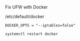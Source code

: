 Fix UFW with Docker

/etc/default/docker

```
DOCKER_OPTS = "--iptables=false"
```

```
systemctl restart docker
```
